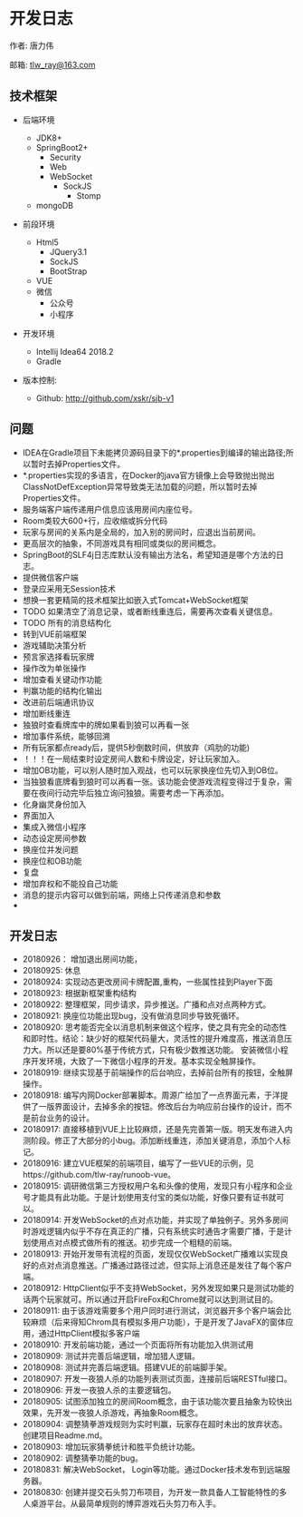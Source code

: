 # 开发日志

作者: 唐力伟

邮箱: tlw_ray@163.com

## 技术框架

* 后端环境
    - JDK8+
    - SpringBoot2+
        - Security
        - Web
        - WebSocket
            - SockJS
                - Stomp
    - mongoDB
* 前段环境
    - Html5
        - JQuery3.1
        - SockJS
        - BootStrap
    - VUE
    - 微信
        - 公众号
        - 小程序
* 开发环境
    - Intellij Idea64 2018.2
    - Gradle
    
* 版本控制:
    - Github: http://github.com/xskr/sjb-v1
    
## 问题
- IDEA在Gradle项目下未能拷贝源码目录下的*.properties到编译的输出路径;所以暂时去掉Properties文件。
- *.properties实现的多语言，在Docker的java官方镜像上会导致抛出抛出ClassNotDefException异常导致类无法加载的问题，所以暂时去掉Properties文件。
- 服务端客户端传递用户信息应该用房间内座位号。
- Room类较大600+行，应收缩或拆分代码
- 玩家与房间的关系内是全局的，加入别的房间时，应退出当前房间。
- 更高层次的抽象，不同游戏具有相同或类似的房间概念。
- SpringBoot的SLF4j日志库默认没有输出方法名，希望知道是哪个方法的日志。
- 提供微信客户端
- 登录应采用无Session技术
- 想换一套更精简的技术框架比如嵌入式Tomcat+WebSocket框架
- TODO 如果清空了消息记录，或者断线重连后，需要再次查看关键信息。
- TODO 所有的消息结构化
- 转到VUE前端框架
- 游戏辅助决策分析
- 预言家选择看玩家牌
- 操作改为单张操作
- 增加查看关键动作功能
- 判赢功能的结构化输出
- 改进前后端通讯协议
- 增加断线重连
- 独狼时查看牌库中的牌如果看到狼可以再看一张
- 增加事件系统，能够回溯
- 所有玩家都点ready后，提供5秒倒数时间，供放弃（鸡肋的功能)
- ！！！在一局结束时设定房间人数和卡牌设定，好让玩家加入。
- 增加OB功能，可以别人随时加入观战，也可以玩家换座位先切入到OB位。
- 当独狼看底牌看到狼时可以再看一张。该功能会使游戏流程变得过于复杂，需要在夜间行动完毕后独立询问独狼。需要考虑一下再添加。
- 化身幽灵身份加入
- 界面加入
- 集成入微信小程序
- 动态设定房间参数
- 换座位并发问题
- 换座位和OB功能
- 复盘
- 增加弃权和不能投自己功能
- 消息的提示内容可以做到前端，网络上只传递消息和参数
- 
## 开发日志
* 20180926： 增加退出房间功能，
* 20180925: 休息
* 20180924: 实现动态更改房间卡牌配置,重构，一些属性挂到Player下面
* 20180923: 根据新框架重构结构
* 20180922: 整理框架，同步请求，异步推送。广播和点对点两种方式。
* 20180921: 换座位功能出现bug，没有做消息同步导致死循环。
* 20180920: 思考能否完全以消息机制来做这个程序，使之具有完全的动态性和即时性。结论：缺少好的框架代码量大，灵活性的提升难度高，推送消息压力大。所以还是要80%基于传统方式，只有极少数推送功能。
            安装微信小程序开发环境，大致了一下微信小程序的开发。基本实现全触屏操作。
* 20180919: 继续实现基于前端操作的后台响应，去掉前台所有的按钮，全触屏操作。
* 20180918: 编写内网Docker部署脚本。周源广给加了一点界面元素，于洋提供了一版界面设计，去掉多余的按钮。修改后台为响应前台操作的设计，而不是前台业务的设计。
* 20180917: 直接移植到VUE上比较麻烦，还是先完善第一版。明天发布进入内测阶段。修正了大部分的小bug。添加断线重连，添加关键消息，添加个人标记。
* 20180916: 建立VUE框架的前端项目，编写了一些VUE的示例，见https://github.com/tlw-ray/runoob-vue。
* 20180915: 调研微信第三方授权用户名和头像的使用，发现只有小程序和企业号才能具有此功能。于是计划使用支付宝的类似功能，好像只要有证书就可以。
* 20180914: 开发WebSocket的点对点功能，并实现了单独例子。另外多房间时游戏逻辑内似乎不存在真正的广播，只有系统实时通告才需要广播，于是计划使用点对点模式做所有的推送。初步完成一个粗糙的前端。
* 20180913: 开始开发带有流程的页面，发现仅仅WebSocket广播难以实现良好的点对点消息推送。广播通过路径过滤，但实际上消息还是发往了每个客户端。
* 20180912: HttpClient似乎不支持WebSocket，另外发现如果只是测试功能的话两个玩家就可。所以通过开启FireFox和Chrome就可以达到测试目的。
* 20180911: 由于该游戏需要多个用户同时进行测试，浏览器开多个客户端会比较麻烦（后来得知Chrom具有模拟多用户功能），于是开发了JavaFX的窗体应用，通过HttpClient模拟多客户端
* 20180910: 开发前端功能，通过一个页面将所有功能加入供测试用
* 20180909: 测试并完善后端逻辑，增加猎人逻辑。
* 20180908: 测试并完善后端逻辑。搭建VUE的前端脚手架。
* 20180907: 开发一夜狼人杀的功能列表测试页面，连接前后端RESTful接口。        
* 20180906: 开发一夜狼人杀的主要逻辑包。
* 20180905: 试图添加独立的房间Room概念，由于该功能次要且抽象为较快出效果，先开发一夜狼人杀游戏，再抽象Room概念。
* 20180904: 调整猜拳游戏规则为实时判赢，玩家存在超时未出的放弃状态。创建项目Readme.md。
* 20180903: 增加玩家猜拳统计和胜平负统计功能。
* 20180902: 调整猜拳功能的bug。
* 20180831: 解决WebSocket， Login等功能。通过Docker技术发布到远端服务器。
* 20180830: 创建并提交石头剪刀布项目，为开发一款具备人工智能特性的多人桌游平台。从最简单规则的博弈游戏石头剪刀布入手。

